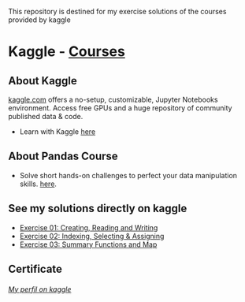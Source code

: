 This repository is destined for my exercise solutions of the courses provided by kaggle 

# Kaggle - [Courses](https://www.kaggle.com/learn/overview "Kaggle - Courses")

## About Kaggle
[kaggle.com](https://www.kaggle.com "Kaggle") offers a no-setup, customizable, Jupyter Notebooks environment. Access free GPUs and a huge repository of community published data & code.
* Learn with Kaggle [here](https://www.kaggle.com/learn/overview "Learn with Kaggle")

## About Pandas Course
* Solve short hands-on challenges to perfect your data manipulation skills. [here](https://www.kaggle.com/learn/pandas "Pandas - Kaggle").

## See my solutions directly on kaggle
* [Exercise 01: Creating, Reading and Writing](https://www.kaggle.com/mylenamariana/pandas-exercise01-creating-reading-and-writing "Exercise 01: Creating, Reading and Writing")
* [Exercise 02: Indexing, Selecting & Assigning](https://www.kaggle.com/mylenamariana/pandas-exercise02-indexing-selecting-assigning "Exercise 02: Indexing, Selecting & Assigning")
* [Exercise 03: Summary Functions and Map](https://www.kaggle.com/mylenamariana/pandas-exercise03-summary-functions-and-maps "Exercise 03: Summary Functions and Map")

## Certificate 
###### [My perfil on kaggle](https://www.kaggle.com/mylenamariana/code "My perfil on kaggle")

<!-- ![??????????](??????????) -->

